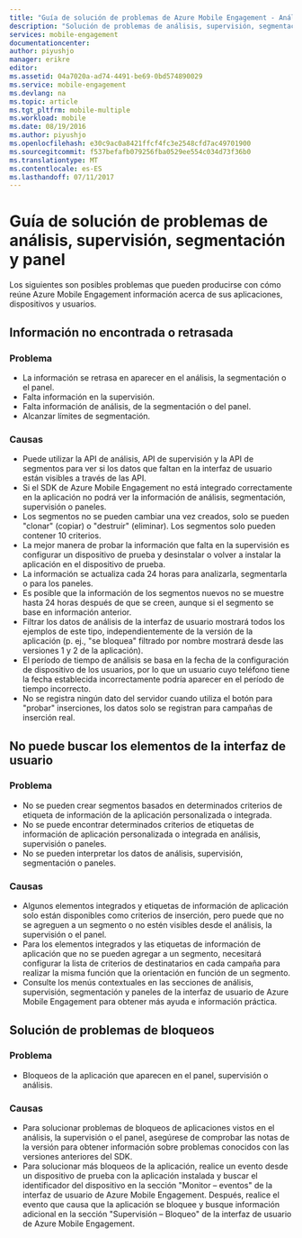```yaml
---
title: "Guía de solución de problemas de Azure Mobile Engagement - Análisis"
description: "Solución de problemas de análisis, supervisión, segmentación y panel en Azure Mobile Engagement"
services: mobile-engagement
documentationcenter: 
author: piyushjo
manager: erikre
editor: 
ms.assetid: 04a7020a-ad74-4491-be69-0bd574890029
ms.service: mobile-engagement
ms.devlang: na
ms.topic: article
ms.tgt_pltfrm: mobile-multiple
ms.workload: mobile
ms.date: 08/19/2016
ms.author: piyushjo
ms.openlocfilehash: e30c9ac0a8421ffcf4fc3e2548cfd7ac49701900
ms.sourcegitcommit: f537befafb079256fba0529ee554c034d73f36b0
ms.translationtype: MT
ms.contentlocale: es-ES
ms.lasthandoff: 07/11/2017
---
```

# <a name="troubleshooting-guide-for-analytics-monitoring-segmentation-and-dashboard-issues"></a>Guía de solución de problemas de análisis, supervisión, segmentación y panel
Los siguientes son posibles problemas que pueden producirse con cómo reúne Azure Mobile Engagement información acerca de sus aplicaciones, dispositivos y usuarios.

## <a name="missingdelayed-information"></a>Información no encontrada o retrasada
### <a name="issue"></a>Problema
* La información se retrasa en aparecer en el análisis, la segmentación o el panel.
* Falta información en la supervisión.
* Falta información de análisis, de la segmentación o del panel.
* Alcanzar límites de segmentación.

### <a name="causes"></a>Causas
* Puede utilizar la API de análisis, API de supervisión y la API de segmentos para ver si los datos que faltan en la interfaz de usuario están visibles a través de las API.
* Si el SDK de Azure Mobile Engagement no está integrado correctamente en la aplicación no podrá ver la información de análisis, segmentación, supervisión o paneles.
* Los segmentos no se pueden cambiar una vez creados, solo se pueden "clonar" (copiar) o "destruir" (eliminar). Los segmentos solo pueden contener 10 criterios.
* La mejor manera de probar la información que falta en la supervisión es configurar un dispositivo de prueba y desinstalar o volver a instalar la aplicación en el dispositivo de prueba.
* La información se actualiza cada 24 horas para analizarla, segmentarla o para los paneles.
* Es posible que la información de los segmentos nuevos no se muestre hasta 24 horas después de que se creen, aunque si el segmento se base en información anterior.
* Filtrar los datos de análisis de la interfaz de usuario mostrará todos los ejemplos de este tipo, independientemente de la versión de la aplicación (p. ej., "se bloquea" filtrado por nombre mostrará desde las versiones 1 y 2 de la aplicación).
* El período de tiempo de análisis se basa en la fecha de la configuración de dispositivo de los usuarios, por lo que un usuario cuyo teléfono tiene la fecha establecida incorrectamente podría aparecer en el período de tiempo incorrecto.
* No se registra ningún dato del servidor cuando utiliza el botón para "probar" inserciones, los datos solo se registran para campañas de inserción real.

## <a name="cant-locate-items-in-ui"></a>No puede buscar los elementos de la interfaz de usuario
### <a name="issue"></a>Problema
* No se pueden crear segmentos basados en determinados criterios de etiqueta de información de la aplicación personalizada o integrada.
* No se puede encontrar determinados criterios de etiquetas de información de aplicación personalizada o integrada en análisis, supervisión o paneles.
* No se pueden interpretar los datos de análisis, supervisión, segmentación o paneles.

### <a name="causes"></a>Causas
* Algunos elementos integrados y etiquetas de información de aplicación solo están disponibles como criterios de inserción, pero puede que no se agreguen a un segmento o no estén visibles desde el análisis, la supervisión o el panel. 
* Para los elementos integrados y las etiquetas de información de aplicación que no se pueden agregar a un segmento, necesitará configurar la lista de criterios de destinatarios en cada campaña para realizar la misma función que la orientación en función de un segmento.
* Consulte los menús contextuales en las secciones de análisis, supervisión, segmentación y paneles de la interfaz de usuario de Azure Mobile Engagement para obtener más ayuda e información práctica.

## <a name="crash-troubleshooting"></a>Solución de problemas de bloqueos
### <a name="issue"></a>Problema
* Bloqueos de la aplicación que aparecen en el panel, supervisión o análisis.

### <a name="causes"></a>Causas
* Para solucionar problemas de bloqueos de aplicaciones vistos en el análisis, la supervisión o el panel, asegúrese de comprobar las notas de la versión para obtener información sobre problemas conocidos con las versiones anteriores del SDK.
* Para solucionar más bloqueos de la aplicación, realice un evento desde un dispositivo de prueba con la aplicación instalada y buscar el identificador del dispositivo en la sección "Monitor – eventos" de la interfaz de usuario de Azure Mobile Engagement. Después, realice el evento que causa que la aplicación se bloquee y busque información adicional en la sección "Supervisión – Bloqueo" de la interfaz de usuario de Azure Mobile Engagement. 

